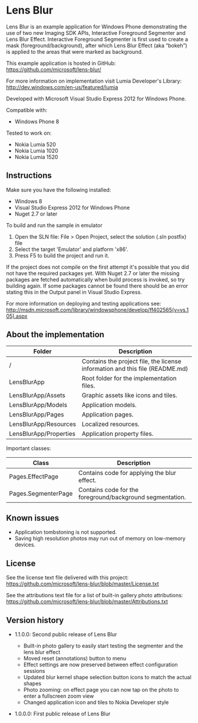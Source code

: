 Lens Blur
=========

Lens Blur is an example application for Windows Phone demonstrating the use of two new Imaging SDK APIs, Interactive Foreground Segmenter and Lens Blur Effect. Interactive Foreground Segmenter is first used to create a mask (foreground/background), after which Lens Blur Effect (aka “bokeh”) is applied to the areas that were marked as background.

This example application is hosted in GitHub:
https://github.com/microsoft/lens-blur/

For more information on implementation visit Lumia Developer's Library:  http://dev.windows.com/en-us/featured/lumia

Developed with Microsoft Visual Studio Express 2012 for Windows Phone.

Compatible with:

 * Windows Phone 8

Tested to work on:

 * Nokia Lumia 520
 * Nokia Lumia 1020
 * Nokia Lumia 1520


Instructions
------------

Make sure you have the following installed:

 * Windows 8
 * Visual Studio Express 2012 for Windows Phone
 * Nuget 2.7 or later

To build and run the sample in emulator

1. Open the SLN file:
   File > Open Project, select the solution (.sln postfix) file
2. Select the target 'Emulator' and platform 'x86'.
3. Press F5 to build the project and run it.


If the project does not compile on the first attempt it's possible that you
did not have the required packages yet. With Nuget 2.7 or later the missing
packages are fetched automatically when build process is invoked, so try
building again. If some packages cannot be found there should be an
error stating this in the Output panel in Visual Studio Express.

For more information on deploying and testing applications see:
http://msdn.microsoft.com/library/windowsphone/develop/ff402565(v=vs.105).aspx


About the implementation
------------------------

| Folder | Description |
| ------ | ----------- |
| / | Contains the project file, the license information and this file (README.md) |
| LensBlurApp | Root folder for the implementation files.  |
| LensBlurApp/Assets | Graphic assets like icons and tiles. |
| LensBlurApp/Models | Application models. |
| LensBlurApp/Pages | Application pages. |
| LensBlurApp/Resources | Localized resources. |
| LensBlurApp/Properties | Application property files. |

Important classes:

| Class | Description |
| ----- | ----------- |
| Pages.EffectPage | Contains code for applying the blur effect. |
| Pages.SegmenterPage | Contains code for the foreground/background segmentation. |


Known issues
------------

 * Application tombstoning is not supported.
 * Saving high resolution photos may run out of memory on low-memory devices.


License
-------

See the license text file delivered with this project:
https://github.com/microsoft/lens-blur/blob/master/License.txt

See the attributions text file for a list of built-in gallery photo attributions:
https://github.com/microsoft/lens-blur/blob/master/Attributions.txt

Version history
---------------

 * 1.1.0.0: Second public release of Lens Blur
   - Built-in photo gallery to easily start testing the segmenter and the lens blur effect
   - Moved reset (annotations) button to menu
   - Effect settings are now preserved between effect configuration sessions
   - Updated blur kernel shape selection button icons to match the actual shapes
   - Photo zooming: on effect page you can now tap on the photo to enter a fullscreen zoom view
   - Changed application icon and tiles to Nokia Developer style

 * 1.0.0.0: First public release of Lens Blur
